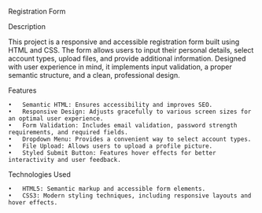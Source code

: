 Registration Form

Description

This project is a responsive and accessible registration form built using HTML and CSS. The form allows users to input their personal details, select account types, upload files, and provide additional information. Designed with user experience in mind, it implements input validation, a proper semantic structure, and a clean, professional design.

Features

	•	Semantic HTML: Ensures accessibility and improves SEO.
	•	Responsive Design: Adjusts gracefully to various screen sizes for an optimal user experience.
	•	Form Validation: Includes email validation, password strength requirements, and required fields.
	•	Dropdown Menu: Provides a convenient way to select account types.
	•	File Upload: Allows users to upload a profile picture.
	•	Styled Submit Button: Features hover effects for better interactivity and user feedback.

Technologies Used

	•	HTML5: Semantic markup and accessible form elements.
	•	CSS3: Modern styling techniques, including responsive layouts and hover effects.

